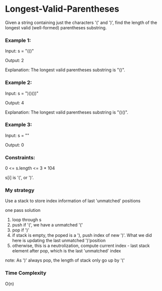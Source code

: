 # Longest-Valid-Parentheses

Given a string containing just the characters '(' and ')', find the length of the longest valid (well-formed) parentheses substring.

 

### Example 1:

Input: s = "(()"

Output: 2

Explanation: The longest valid parentheses substring is "()".
### Example 2:

Input: s = ")()())"

Output: 4

Explanation: The longest valid parentheses substring is "()()".
### Example 3:

Input: s = ""

Output: 0
 

### Constraints:

0 <= s.length <= 3 * 104

s[i] is '(', or ')'.

### My strategy
Use a stack to store index information of last 'unmatched' positions

one pass solution
1. loop through s
2. push if '(', we have a unmatched '('
3. pop if ')'
4. if stack is empty, the poped is a '), push index of new ')'. What we did here is updating the last unmatched ')'position
5. otherwise, this is a neutrolization, compute current index - last stack element after pop, which is the last 'unmatched' index

note: As ')' always pop, the length of stack only go up by '('

### Time Complexity
O(n)
